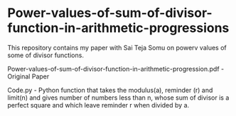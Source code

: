 # Power-values-of-sum-of-divisor-function-in-arithmetic-progressions

This repository contains my paper with Sai Teja Somu on powerv values of some of divisor functions. 

Power-values-of-sum-of-divisor-function-in-arithmetic-progression.pdf - Original Paper

Code.py - Python function that takes the modulus(a), reminder (r) and limit(n) and gives number of numbers less than n, whose sum of divisor is a perfect square and which leave reminder r when divided by a. 
